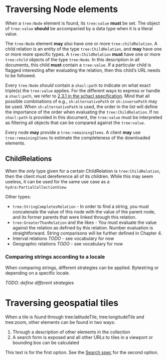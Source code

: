 # Traversing Node elements

When a `tree:Node` element is found, its `tree:value` __must__ be set. The object of `tree:value` __should__ be accompanied by a data type when it is a literal value.

The `tree:Node` element __may__ also have one or more `tree:childRelation`. A child relation is an entity of the type `tree:ChildRelation`, and __may__ have one or more more specific types. A `tree:ChildRelation` __must__ have one or more `tree:child` objects of the type `tree:Node`. In this description in all documents, this child __must__ contain a `tree:value`. If a particular child is flagged interesting after evaluating the relation, then this child’s URL needs to be followed.

Every `tree:Node` _should_ contain a `shacl:path` to indicate on what exact triple(s) the `tree:value` applies. For the different ways to express or handle a `shacl:path`, we refer to [2.3.1 in the schacl specification](https://www.w3.org/TR/shacl/#x2.3.1-shacl-property-paths). Mind that all possible combinations of e.g., `sh:alternativePath` or `sh:inversePath` may be used. When `sh:alternativePath` is used, the order in the list will define the importance of the order when evaluating the `tree:ChildRelation`. If no `shacl:path` is provided in this document, the `tree:value` must be interpreted as filtering all objects that can be compared against the `tree:value`.

Every node __may__ provide a `tree:remainingItems`. A client __may__ use `tree:remainingItems` to estimate the completeness of the downloaded elements.

## ChildRelations

When the _only_ type given for a certain ChildRelation is `tree:ChildRelation`, then the client must dereference all of its children. While this may seem useless, it can be used for the same use case as a `hydra:PartialCollectionView`.

Other types:
 - `tree:StringCompletesRelation` - In order to find a string, you must concatenate the value of this node with the value of the parent node, and its former parents that were linked through this relation.
 - `tree:GreaterThanRelation` and the likes - You must evaluate the value against the relation as defined by this relation. Number evaluation is straightforward. String comparisons will be further defined in Chapter 4.
 - Interval relations _TODO_ - see vocabulary for now
 - Geographic relations _TODO_ - see vocabulary for now

### Comparing strings according to a locale

When comparing strings, different strategies can be applied. Bytestring or depending on a specific locale.

_TODO: define different strategies_

# Traversing geospatial tiles

When a tile is found through tree:latitudeTile, tree:longitudeTile and tree:zoom, other elements can be found in two ways:
 1. Through a description of other elements in the collection
 2. A search form is exposed and all other URLs to tiles in a viewport or bounding box can be calculated

This text is for the first option. See the [Search spec](3-search.md) for the second option.
